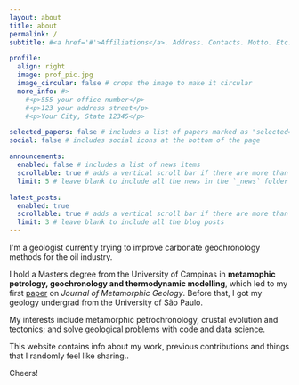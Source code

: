```yaml
---
layout: about
title: about
permalink: /
subtitle: #<a href='#'>Affiliations</a>. Address. Contacts. Motto. Etc.

profile:
  align: right
  image: prof_pic.jpg
  image_circular: false # crops the image to make it circular
  more_info: #>
    #<p>555 your office number</p>
    #<p>123 your address street</p>
    #<p>Your City, State 12345</p>

selected_papers: false # includes a list of papers marked as "selected={true}"
social: false # includes social icons at the bottom of the page

announcements:
  enabled: false # includes a list of news items
  scrollable: true # adds a vertical scroll bar if there are more than 3 news items
  limit: 5 # leave blank to include all the news in the `_news` folder

latest_posts:
  enabled: true
  scrollable: true # adds a vertical scroll bar if there are more than 3 new posts items
  limit: 3 # leave blank to include all the blog posts
---
```


I'm a geologist currently trying to improve carbonate geochronology methods for the oil industry.

I hold a Masters degree from the University of Campinas in **metamophic petrology, geochronology and thermodynamic modelling**, which led to my first [paper]((https://onlinelibrary.wiley.com/doi/10.1111/jmg.70007)) on _Journal of Metamorphic Geology_. Before that, I got my geology undergrad from the University of São Paulo.

My interests include metamorphic petrochronology, crustal evolution and tectonics; and solve geological problems with code and data science.

This website contains info about my work, previous contributions and things that I randomly feel like sharing..

Cheers!